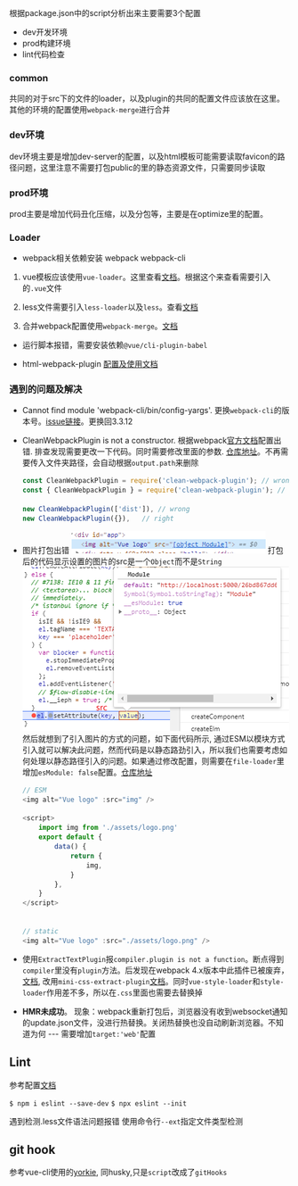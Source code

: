 根据package.json中的script分析出来主要需要3个配置
* dev开发环境
* prod构建环境
* lint代码检查


### common

共同的对于src下的文件的loader，以及plugin的共同的配置文件应该放在这里。其他的环境的配置使用`webpack-merge`进行合并

### dev环境

dev环境主要是增加dev-server的配置，以及html模板可能需要读取favicon的路径问题，这里注意不需要打包public的里的静态资源文件，只需要同步读取

### prod环境

prod主要是增加代码丑化压缩，以及分包等，主要是在optimize里的配置。


### Loader

* webpack相关依赖安装 webpack webpack-cli 
1. vue模板应该使用`vue-loader`。这里查看[文档](https://vue-loader.vuejs.org/zh/guide/#%E6%89%8B%E5%8A%A8%E8%AE%BE%E7%BD%AE)。根据这个来查看需要引入的`.vue`文件

2. less文件需要引入`less-loader`以及`less`。查看[文档](https://www.webpackjs.com/loaders/less-loader/)

3. 合并webpack配置使用`webpack-merge`。[文档](https://webpack.js.org/guides/production/#setup)

* 运行脚本报错，需要安装依赖`@vue/cli-plugin-babel`

* html-webpack-plugin [配置及使用文档](https://github.com/jantimon/html-webpack-plugin#configuration)



### 遇到的问题及解决

* Cannot find module 'webpack-cli/bin/config-yargs'. 更换`webpack-cli`的版本号。[issue链接](https://github.com/webpack/webpack-cli/issues/1948)。更换回3.3.12

* CleanWebpackPlugin is not a constructor.  根据webpack[官方文档](https://www.webpackjs.com/guides/development/#%E4%BD%BF%E7%94%A8-webpack-dev-server)配置出错. 排查发现需要更改一下代码。同时需要修改里面的参数. [仓库地址](https://github.com/johnagan/clean-webpack-plugin#options-and-defaults-optional)。不再需要传入文件夹路径，会自动根据`output.path`来删除
    ```js
    const CleanWebpackPlugin = require('clean-webpack-plugin'); // wrong
    const { CleanWebpackPlugin } = require('clean-webpack-plugin'); // right

    new CleanWebpackPlugin(['dist']), // wrong
    new CleanWebpackPlugin({}),   // right
    ```

* 图片打包出错 ![图片打包出错](./img-error.png)
    打包后的代码显示设置的图片的src是一个`Object`而不是`String` ![图片打包出错](./img-error-2.png)
    然后就想到了引入图片的方式的问题，如下面代码所示, 通过ESM以模块方式引入就可以解决此问题，然而代码是以静态路劲引入，所以我们也需要考虑如何处理以静态路径引入的问题。如果通过修改配置，则需要在`file-loader`里增加`esModule: false`配置。[仓库地址](https://github.com/webpack-contrib/file-loader#esmodule)
    ```js
    // ESM
    <img alt="Vue logo" :src="img" />

    <script>
        import img from './assets/logo.png'
        export default {
            data() {
                return {
                    img,
                }
            },
        }
    </script>


    // static
    <img alt="Vue logo" :src="./assets/logo.png" />
    ```

* 使用`ExtractTextPlugin`报`compiler.plugin is not a function`。断点得到`compiler`里没有`plugin`方法。后发现在webpack 4.x版本中此插件已被废弃，[文档](https://github.com/webpack-contrib/extract-text-webpack-plugin#usage), 改用`mini-css-extract-plugin`[文档](https://github.com/webpack-contrib/mini-css-extract-plugin)。同时`vue-style-loader`和`style-loader`作用差不多，所以在`.css`里面也需要去替换掉

* **HMR未成功**。 现象：webpack重新打包后，浏览器没有收到websocket通知的update.json文件，没进行热替换。关闭热替换也没自动刷新浏览器。不知道为何 --- 需要增加`target:'web'`配置


## Lint

参考配置[文档](https://eslint.bootcss.com/docs/user-guide/getting-started)

`$ npm i eslint --save-dev`
`$ npx eslint --init`

遇到检测.less文件语法问题报错 使用命令行`--ext`指定文件类型检测


## git hook

参考vue-cli使用的[yorkie](https://cli.vuejs.org/zh/guide/cli-service.html#git-hook), 同husky,只是`script`改成了`gitHooks`




